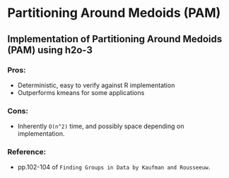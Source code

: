 # Partitioning Around Medoids (PAM)

## Implementation of Partitioning Around Medoids (PAM) using h2o-3

### Pros:
- Deterministic, easy to verify against R implementation
- Outperforms kmeans for some applications

### Cons:
- Inherently `O(n^2)` time, and possibly space depending on implementation. 

### Reference: 
* pp.102-104 of `Finding Groups in Data by Kaufman and Rousseeuw`.